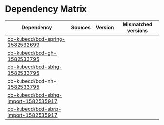 # Dependency Matrix

Dependency | Sources | Version | Mismatched versions
---------- | ------- | ------- | -------------------
[cb-kubecd/bdd-spring-1582532699](https://github.com/cb-kubecd/bdd-spring-1582532699.git) |  | []() | 
[cb-kubecd/bdd-gh-1582533795](https://github.com/cb-kubecd/bdd-gh-1582533795.git) |  | []() | 
[cb-kubecd/bdd-sbhg-1582533795](https://github.com/cb-kubecd/bdd-sbhg-1582533795.git) |  | []() | 
[cb-kubecd/bdd-nh-1582533795](https://github.com/cb-kubecd/bdd-nh-1582533795.git) |  | []() | 
[cb-kubecd/bdd-sbhg-import-1582535917](https://github.com/cb-kubecd/bdd-sbhg-import-1582535917.git) |  | []() | 
[cb-kubecd/bdd-sbrp-import-1582535917](https://github.com/cb-kubecd/bdd-sbrp-import-1582535917.git) |  | []() | 
